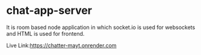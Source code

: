 # chat-app-server

It is room based node application in which socket.io is used for websockets and HTML is used for frontend.

Live Link:https://chatter-mayt.onrender.com

